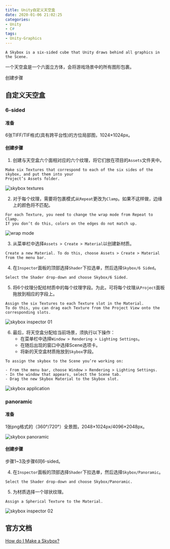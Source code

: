 ```yaml
---
title: Unity自定义天空盒
date: 2020-01-06 21:02:25
categories:
- Unity
- C#
tags:
- Unity-Graphics
---
```


```
A Skybox is a six-sided cube that Unity draws behind all graphics in the Scene. 
```
一个天空盒是一个六面立方体，会将游戏场景中的所有图形包裹。

<!--more-->
创建步骤
## 自定义天空盒

### 6-sided

#### 准备

6张TIFF/TIF格式(具有跨平台性)的方位局部图，1024×1024px。

#### 创建步骤

1. 创建与天空盒六个面相对应的六个纹理，将它们放在项目的`Assets`文件夹中。
```
Make six Textures that correspond to each of the six sides of the skybox, and put them into your
Project’s Assets folder.
```
<img src="Unity-Graphics-Skybox/skybox_textures.png" alt="skybox textures">

2. 对于每个纹理，需要将包裹模式从`Repeat`更改为`Clamp`。如果不这样做，边缘上的颜色将不匹配。
```
For each Texture, you need to change the wrap mode from Repeat to Clamp.
If you don’t do this, colors on the edges do not match up.
```
<img src="Unity-Graphics-Skybox/wrap_mode.png" alt="wrap mode">

3. 从菜单栏中选择`Assets > Create > Material`以创建新材质。 
```
Create a new Material. To do this, choose Assets > Create > Material from the menu bar.
```

4. 在`Inspector`面板的顶部选择`Shader`下拉选单，然后选择`Skybox/6 Sided`。
```
Select the Shader drop-down and choose Skybox/6 Sided.
```

5. 将6个纹理分配给材质中的每个纹理字段。为此，可将每个纹理从`Project`面板拖放到相应的字段上。
```
Assign the six Textures to each Texture slot in the Material. 
To do this, you can drag each Texture from the Project View onto the corresponding slots.
```
<img src="Unity-Graphics-Skybox/skybox_inspector_01.png" alt="skybox inspector 01">

6. 最后，将天空盒分配给当前场景，须执行以下操作：
    - 在菜单栏中选择`Window > Rendering > Lighting Settings`。
    - 在随后出现的窗口中选择Scene选项卡。
    - 将新的天空盒材质拖放到`Skybox`字段。
```
To assign the skybox to the Scene you’re working on:

- From the menu bar, choose Window > Rendering > Lighting Settings.
- In the window that appears, select the Scene tab.
- Drag the new Skybox Material to the Skybox slot.
```

<img src="Unity-Graphics-Skybox/skybox_application.png" alt="skybox application">

### panoramic

#### 准备

1张png格式的（360°/720°）全景图，2048×1024px/4096×2048px。

<img src="Unity-Graphics-Skybox/skybox_panoramic.png" alt="skybox panoramic">

#### 创建步骤

步骤1~3及步骤6同6-sided。

4. 在`Inspector`面板的顶部选择`Shader`下拉选单，然后选择`Skybox/Panoramic`。
```
Select the Shader drop-down and choose Skybox/Panoramic.
```

5. 为材质选择一个球状纹理。
```
Assign a Spherical Texture to the Material. 
```
<img src="Unity-Graphics-Skybox/skybox_inspector_02.png" alt="skybox inspector 02">


## 官方文档

[How do I Make a Skybox?](https://docs.unity3d.com/Manual/HOWTO-UseSkybox.html)